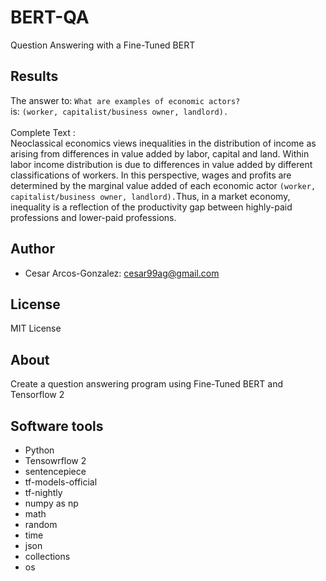 # BERT-QA
Question Answering with a Fine-Tuned BERT

## Results
The answer to: `What are examples of economic actors?` <br>
is: `(worker, capitalist/business owner, landlord).`<br>
<br>
Complete Text :<br>
Neoclassical economics views inequalities in the distribution of income as arising from differences in value added by labor, capital and land. Within labor income distribution is due to differences in value added by different classifications of workers. In this perspective, wages and profits are determined by the marginal value added of each economic actor `(worker, capitalist/business owner, landlord).`Thus, in a market economy, inequality is a reflection of the productivity gap between highly-paid professions and lower-paid professions.


## Author
- Cesar Arcos-Gonzalez: cesar99ag@gmail.com

## License
MIT License
## About
Create a question answering program using Fine-Tuned BERT and Tensorflow 2 

## Software tools
- Python
- Tensowrflow 2 
- sentencepiece
- tf-models-official
- tf-nightly
- numpy as np
- math
- random
- time
- json
- collections
- os

